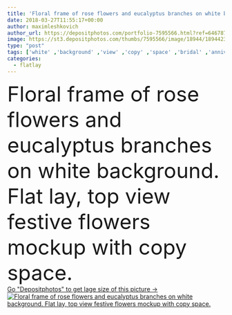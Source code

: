 ```yaml
---
title: 'Floral frame of rose flowers and eucalyptus branches on white background. Flat lay, top view festive flowers mockup with copy space.'
date: 2018-03-27T11:55:17+00:00
author: maximleshkovich
author_url: https://depositphotos.com/portfolio-7595566.html?ref=64678756
image: https://st3.depositphotos.com/thumbs/7595566/image/18944/189442300/api_thumb_450.jpg?forcejpeg=true
type: "post"
tags: ['white' ,'background' ,'view' ,'copy' ,'space' ,'bridal' ,'anniversary' ,'celebration' ,'decoration' ,'festive' ,'holiday' ,'love' ,'women' ,'beauty' ,'spring' ,'fresh' ,'up' ,'floral' ,'flowers' ,'life' ,'pattern' ,'card' ,'frame' ,'fashion' ,'lay' ,'blank' ,'stylish' ,'wedding' ,'flat' ,'mood' ,'template' ,'top' ,'header' ,'social' ,'valentines' ,'blog' ,'roses' ,'buds' ,'minimal' ,'mockup' ,'eucalyptus' ,'mock' ,'flatlay' ]
categories: 
  - flatlay
---
```

<div aling="center">
            <font size="60"> Floral frame of rose flowers and eucalyptus branches on white background. Flat lay, top view festive flowers mockup with copy space.</font>   
</div>
<div>
    <a href='https://st3.depositphotos.com/thumbs/7595566/image/18944/189442300/api_thumb_450.jpg?forcejpeg=true?ref=64678756' target=_blank > Go "Depositphotos" to get lage size of this picture ->
        <img href='https://st3.depositphotos.com/thumbs/7595566/image/18944/189442300/api_thumb_450.jpg?forcejpeg=true?ref=64678756' src='https://st3.depositphotos.com/7595566/18944/i/950/depositphotos_189442300-stock-photo-floral-frame-rose-flowers-eucalyptus.jpg?forcejpeg=true' alt='Floral frame of rose flowers and eucalyptus branches on white background. Flat lay, top view festive flowers mockup with copy space.' >
    </a>
</div>
